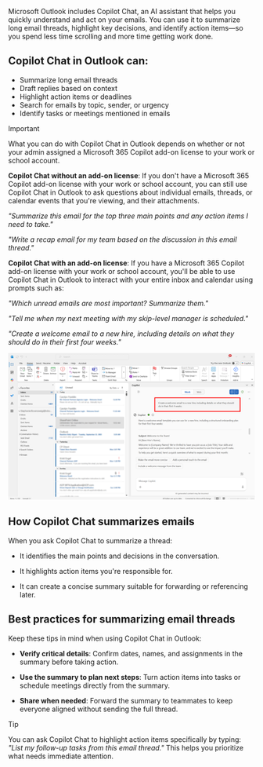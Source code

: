 Microsoft Outlook includes Copilot Chat, an AI assistant that helps you quickly understand and act on your emails. You can use it to summarize long email threads, highlight key decisions, and identify action items—so you spend less time scrolling and more time getting work done.

## Copilot Chat in Outlook can:

- Summarize long email threads
- Draft replies based on context
- Highlight action items or deadlines
- Search for emails by topic, sender, or urgency
- Identify tasks or meetings mentioned in emails

> [!IMPORTANT]
> What you can do with Copilot Chat in Outlook depends on whether or not your admin assigned a Microsoft 365 Copilot add-on license to your work or school account.
>
> **Copilot Chat without an add-on license**: If you don't have a Microsoft 365 Copilot add-on license with your work or school account, you can still use Copilot Chat in Outlook to ask questions about individual emails, threads, or calendar events that you're viewing, and their attachments.
>
> *"Summarize this email for the top three main points and any action items I need to take."*
>
> *"Write a recap email for my team based on the discussion in this email thread."*
>
> **Copilot Chat with an add-on license**: If you have a Microsoft 365 Copilot add-on license with your work or school account, you'll be able to use Copilot Chat in Outlook to interact with your entire inbox and calendar using prompts such as:
>
> *"Which unread emails are most important? Summarize them."*
>
> *"Tell me when my next meeting with my skip-level manager is scheduled."*
>
> *"Create a welcome email to a new hire, including details on what they should do in their first four weeks."*
>
>[![A screenshot of a Copilot Chat prompt in Microsoft Outlook.](../media/prompt-inline.png)](../media/prompt-expanded.png")

## How Copilot Chat summarizes emails

When you ask Copilot Chat to summarize a thread:

- It identifies the main points and decisions in the conversation.

- It highlights action items you're responsible for.

- It can create a concise summary suitable for forwarding or referencing later.

## Best practices for summarizing email threads

Keep these tips in mind when using Copilot Chat in Outlook:

- **Verify critical details**: Confirm dates, names, and assignments in the summary before taking action.

- **Use the summary to plan next steps**: Turn action items into tasks or schedule meetings directly from the summary.

- **Share when needed**: Forward the summary to teammates to keep everyone aligned without sending the full thread.

> [!TIP]
> You can ask Copilot Chat to highlight action items specifically by typing: *"List my follow-up tasks from this email thread."* This helps you prioritize what needs immediate attention.
